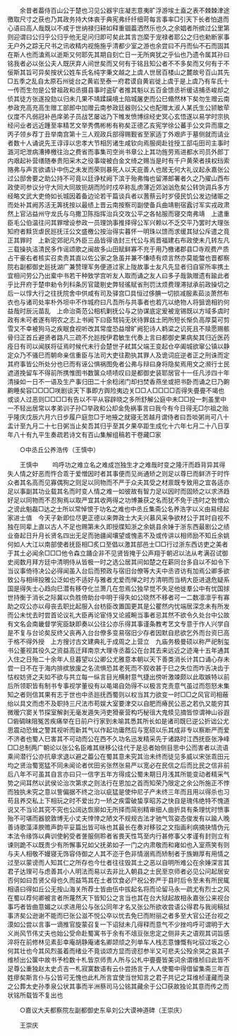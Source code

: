<!-- { "loadSidebar": true } -->
　　余昔者葢侍百山公于楚也习见公器宇庄凝志意夷旷浮游埃土盍之表不棘棘津途徼取尺寸之获也乃其政务持大体衷于典宪弗纤纤细苛每言事率□引天下长者怕退而心语曰高人哉既以不咸于世纳禄归耕如释重锢葢洒然乐也久之余娼者所摈过公里第则迎谓曰公归乎公归乎他无足问归即可矣此其言岂縻于宠禄者耶公之归也勑断家事无户外之踪无尺书之讯收精内视施施乎清都少室之游也余尝曰不丹而仙不石而固其在斯人也而溘焉以逝斯又何耶先其期自刻亡日一无所爽犹之乎仙也乃遗令属其孙曰铭我者必以张公夫人既厌弃人间世矣而又何有于铭且知公者不不多矣而又何有于不佞斯其旨可异矣按状公姓车氏名纯字秉文越之上虞人世居百楼山之麓故号百山其先□五季之乱自太原石州徙台之黄岩至泰一府君谟自黄岩徙上虞于是上虞乃有车氏十一传而生勿是公曾祖政和丞摄县事时盗矿者推其魁以五百金馈丞祈缓诘捕丞峻却之侦其徒方张遂投劾以归未几果不靖蹂躏境土陷城屠吏而公巳翛然林下矣勿生赠云南参政充高充高生赠工部郎中加赠云南参政廷器则公父也配赠太淑人某氏生公颕敏荦仪度不凡弱冠补邑庠弟子员战艺屡诎乃下帷发愤博综经史冥心玄悟遂以易学时宗执经问业者远近踵至率精艺文举秀儁彬彬有称矣正德乙亥宪学徐公蕃手公文异而廪之丙子领乡荐丁丑举南宫第十三人观政兵部得赐觐省至家适丁外艰庐于墓侧就而请业者数十人诵说先王谆谆以忠孝大节相厉诸生咸钦向焉服阕赴铨授工部屯田司主事时潞河圯泄病漕捧檄往治之费省而事集司空尚书章公上其功旌劳焉进都水司员外郎丁内艰起补营缮随奉贵阳采木之役事竣被白金文绮之赐当是时有千户黄荣者挟权珰索赂弗与声言欲谲讣中伤之未发而荣则暴死人以天庇善人也居无何大礼议起永嘉张公过公邸舍要之助公持不可竟以廷诤杖阙下滨于殆弗悔也留滞郎署者久之乃擢山西布政使司参议分守大同大同故扼胡而险时戍卒称乱虏薄近郊汹汹危矣公转饷调兵多方经略文武大吏倚如长城因着备边论若干篇谈兵者以蓍蔡云时岁侵民饥公发边储赈之而处补其阙苏活无筭抚按以最绩上晋云南按察司副使备兵曲靖剔宿蠧讨军实戎政肃然上官沾益州守龙氏与乌撒卫陈指挥治兵交攻公平之各帖服而寝交南弗靖　上遣重臣毛公伯温往问其罪增设参政一员理饷事推择得公军兴赖以不乏交平乃罢时大理张知府者黩货虐民廵抚汪公文盛檄公按治得实暮怀一明珠以馈而求缓其狱公斥遣之竟正其罪时　上新定郊祀凡外臣三品皆得诰封三代公与焉晋福建右布政使未几转左凡三载操执洁清民多作谣颂歌之闽故多山田赋鲜寡不充于用乃檄诸郡县□寺观费产质占干豪右者核实召卖责其直以佐公家之急虽并兼不慊啧有烦言然亦莫能螫也晋都察院右副都御史廵抚湖广兼赞理军务便道过家上陇故事士友凡先显者归自宦所率携土宜相问劳公乃出槖中书若干种致学宫听友人取而诵之友人曰多子哉孰赠遗有踰此者乎比开府于楚申勑令列科条厉官箴剔史弊轻徭赋省刑罚汰烦费理滞狱承前政操切之后一以惇大行之往抚院舍中供咸有司及驿宫□具恒过侈腆一切损减服素茹淡萧然布衣也与诸司处率朴外坦中不作城府曰凡吾所与共事者也若亢以绝物人将狙诡相钓何益哉时辰沅苗乱　上命治斋范公相机剿抚公与之协谋底定爰被宠锡既以方域多虞时政有未可者遂有明农之志上书阙下曰臣驽钝无状待罪兹土罔所短长惭负高厚莫可剪雪又不幸被狗马之疾眠食视听改其常度恐益增旷阙犯诗人鹈梁之讥死且不赎愿赐骸骨归正首丘避贤者路凡三疏不允廵按伊君敏生代奏上言曰都御史果病矣其归近医药痊日有司以闻朕将征焉时候代未行会楚世子弒其父端王变起仓卒阖城欲窜公镇以静定众乃不骚巳而朝命亲信重臣与法司大吏往勘执其罪人及诡词庇逆者正之刑诛而定其府事皆公所处分也巳而有诬公惧祸图免者公弗与辩曰身将隐矣焉用文之濒行士民遮道挽留车不得前所携惟图书数箧众啧啧叹曰是都御史装耶居官十一任凡涉四十年清操如一日不一语及生产事归田二十余稔闭门却扫焚香燕坐或把书卧而诵之巳乃齁齁睡矣容□□□□咲剧谈天下事即方舆险夷边关□□人□□□□否得失亹亹不竭也或谈人过恶则□□□□有告以不平从容辟晓之多所舒解公庭中未□□投一刺虽里中一不轻出居常以孝弟训子孙□举政和公却金免祸事言曰我今有今日得无□尔祖之贻乎隆庆戊辰六月六日步履户庭忽□于地掖之就寝无苦越月谓侍者曰吾啖粥尚可八十盂计至九月二十七日粥当止矣吾其归乎至其夕果卒距生成化十六年七月二十八日享年八十有九平生奏疏若诗文有百山集解组稿若干卷藏□家 

　　○中丞丘公养浩传（王慎中） 

　　王慎中 
　　呜呼功之难立名之难成岂独生才之难哉时变之隆汗而趋背异其得失人情之好恶而忤合乖于爱憎因时者其事便而见尚通矫之则足以尊巳而鲜济于时忤众者其名高而见寡偶狥之则足以同物而不严于众夫其受之材禀既专致用之宜各适亦足以事副其功业载其名而时变人情之难一如彼故有智力足以因时而固矫之以求济趋好足以同物而不忍狥焉以取严宜其收两得之功博兼获之名而犹不免于违时之咎憎众之谤此魁磊□达之士所以常悼恨于功名之难也中丞丘集斋公名养浩字以义由易经起家进士值　今天子新即位尽更正德以来弊政士大夫兴慕风采争欲材公于其时自视不独在同辈上直以古人不足也赐第未久即授牒知浙之余姚县余娷于浙东西最剧公之绩业奋起日升月长贤名四出无足而驰疆闻壤望或愧恚不及或传讲以相师励不知丘余姚何如人大江以南部使者抚臣相□炙口至倡以激其部邑士□□行过浙东西访吏之美者于其土必闻余□□□他令森立踊企非不见贤皆掩于公声翔于朝迟以法从考满召试御史阅数月拜方廷中清明侍从皆极一时之选公居其间如楚之在薪同台多自以不如令下当议事倚待决公必得闻虽入台后而预政与宿旧台僚等大夫中丞咨访有加焉公卿多欲致公与相缔投雅公泛如也不适好与雅者尤爱而惮之时方清明而当柄大臣进退危疑系国是得失士心趋向巳潜有移夺化兰萧几在忽焉公独早觉不失足他徙羣公中有忧国捄世持衡于消长之际冀以负胜倚助台中明于得失如公晓然不移者可一二数凛凛乎有寡助之叹公亦以母丧去职比起服入台枋臣改置国更其是公瞿然内忧端居深念未有所发而公未忧去时尝首论议礼大臣再论宦侍又论戚畹当事者忌其然不欲令久处台中公故有文名会南畿督学宪臣缺即奏以公往公亦乐得其事谨条教考艺文专意于作人兴学自是不复与台论矣反终父丧再入台台僚多变易宿旧少存者因默自悲欲乞外而台资巳高于格不得外授　上方搜讨古文建典礼于成周之上营立　九庙务极曼硕以称严祀制玺书公董视其役久之资益高迁拜南京大理寺丞葢公在台其去来远近之迹淹十五年通其入住之日殆二十余年人旦暮望以公卿公尤雅意本朝以天下善类消长计其口诵心存未尝一日不在于海内排摈放废之名流惧恐其老死而不叙收甚于巳之失位而咋舌决齿于怙权妨贤之夫如不欲与共立每一纵言目光横射意气捷出傍听激竦颇以此取嫉特以前后所领职皆有制书专事视学董役有以黾竭自効得不以极言克责意气虽过而怨怒未集知之者则信其果有志于世也中丞廵抚西蜀则以权当其力欲变一时□□之风官司相蔽绐以具文而虑不及职持三尺法市苟娱大室要津交以自肥而瘠民公恶之若仇又能穷其微暧穴窦关节探室解剥无毫发遁失沔吏猾豪营构巧秘徂大鬼倐见摘皆惊谓神山谷遐□砦碉昧阻冤苦疾痛举在日前户行家到未喻其悉其所长如是诸司既巳逆公折诎公尤思震动恐耸之警其视听而新其气以作起功庸然后与宽硕以乐其成非专以察断严而爱不济者也蜀人巳害其不可动而公在西不久功名迅发精采先于诸路时江西抚臣张净峰□□总制两广朝论以张公名臣难其继移公往代于是忌者始侧目思中公而害者以流语乘间潜行公亦抗章求退以避之葢公在蜀其意未究其治未终而徒见多威以宋张乖田元均之贤治蜀宽猛不同未闻论者优田劣张然张易严以宽必在民信之后而比民之信非前后八年不可虽其自言亦曰只一信字五年方得成公蜀未期日月浅其所能变动者精采气势之间耳然以武侯论治次第求之则法行在恩加之首而知荣乃限定之余公所施正不悖而独执未究之意以訾偏据不终之治以疵猛是使仲尼子产未终三年而且用以得杀也习苟且养交私上下相玩之时不爱出力一矫之疾雷破蛰享昭苏之快自是瑰伟绝特不愧道说又不当论其究不究也公阔达恢廓如无所择而简别精审细人曲折具有条理忧时愤事殆不可堪而器貌敦博无小丈夫悻悻之陋文不规规古法才驰气驾姿态俊发有以踰人晚善诗歌藻泽腴赡声韵平妥篇出皆可咏也其最长在奏对移驳之文指画利病摘抉情伪元本法令缘饰以典训使躬受者詟服侧聆者省畏天性笃至内行甚修事父孝谨有封则立有谏则跪不以既贵少有所懈事兄如父抚弟如子一门之内肃敬而和雍如也入室燕笑有则与夫人相敬不嫚寝无饰容侍御之人其不迩于色非情溺焉而矫制者于族婣厚有用情之过至以蒙谤而人知其仁之所存也今仕者往往毁其土之恶以自明所难公在余娷深言其君子达理可与虑善其小人明法而易以去非比入朝县之士民至京师者必见公问起居安否何如曰吾贤父母也久而益笃其在土者饮食必尸祝公弥严于县时后令至未有所民辄相语曰得如丘公无按山海关所荐士皆由伍中拔起名将而论留马永一疏尤有烈士之风在蜀以荐何卿被言者所蔑然天下皆知公之言当也其在台大狱起故相永嘉张公来视台事巧者皆曲意媚之以求进用公与张公同年才名又张公所欲收尝语公得君与我阅稿狱事济矣公逊谢不能而巳张公滋不悦公卒以忧去免巳而附丽之者多至大官公还台视之漠如公尝以言事一谪推官旋蒙召复一下诏狱未几得释而意气不少挫呜呼可谓明于大义尚风节伟丈夫也始公受命赴蜀寓书于余有不俎豆张忠定之侧非夫之语观其词旨感淬将在前修林见素彭幸庵胡静庵诸名卿颉颃之列单车人栈志意慷慨有叱驭过坂之心何其壮也今其风烈虽着而绪业不竟谈颂方显而谤怼参半又可悲夫公殁余哭之哀其子维桢出公箧中故书予检数十札皆京师贵人所与公札中亹亹皆美词余谓维桢曰此皆不足尊公重独赵太史贞吉一札寂寞数语有云仆尝扬言于人人使蜀中得借留集斋三年百姓瘳矣斯言仆与公皆可无愧也此札所言宜使当世知言之君子共记之耳维桢谨藏而录之公葬太史孙季泉公状其事而半洲蔡司马公铭其藏余于公□获故独论其意而传之而状铭所载皆不复出也 

　　○嘉议大夫都察院左副都御史东阜刘公大谟神道碑（王崇庆） 

　　王崇庆 
